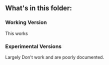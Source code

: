 ## What's in this folder:

### Working Version
This works

### Experimental Versions
Largely Don't work and are poorly documented.

